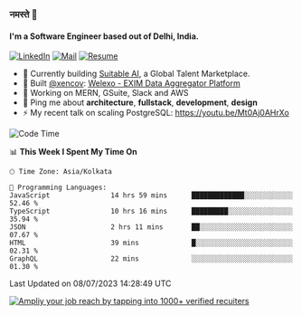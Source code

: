 ### नमस्ते 🙏

#### I'm a Software Engineer based out of Delhi, India.

[![LinkedIn](https://img.shields.io/badge/linkedin-%230077B5.svg)](https://linkedin.com/in/sambhav2612)
[![Mail](https://img.shields.io/badge/gmail-D14836)](mailto:sambhavjain2612@gmail.com)
[![Resume](https://img.shields.io/badge/resume-%23#FFFF00.svg)](https://mega.nz/file/IjA3yaoB#BFfQg1-aKva0piAd_wWs8Hf5dlnYRQ2ZkwtYwNMzBhA)

- 🏢 Currently building [Suitable AI](https://suitable.ai), a Global Talent Marketplace.
- 💅 Built [@xencov](https://github.com/xencov): [Welexo - EXIM Data Aggregator Platform](https://welexo.com)
- 🌱 Working on MERN, GSuite, Slack and AWS
- 💬 Ping me about **architecture**, **fullstack**, **development**, **design**
- ⚡️ My recent talk on scaling PostgreSQL: https://youtu.be/Mt0Aj0AHrXo

<!--START_SECTION:waka-->
![Code Time](http://img.shields.io/badge/Code%20Time-3%2C529%20hrs%203%20mins-blue)

📊 **This Week I Spent My Time On** 

```text
🕑︎ Time Zone: Asia/Kolkata

💬 Programming Languages: 
JavaScript               14 hrs 59 mins      █████████████░░░░░░░░░░░░   52.46 % 
TypeScript               10 hrs 16 mins      █████████░░░░░░░░░░░░░░░░   35.94 % 
JSON                     2 hrs 11 mins       ██░░░░░░░░░░░░░░░░░░░░░░░   07.67 % 
HTML                     39 mins             █░░░░░░░░░░░░░░░░░░░░░░░░   02.31 % 
GraphQL                  22 mins             ░░░░░░░░░░░░░░░░░░░░░░░░░   01.30 % 
```


 Last Updated on 08/07/2023 14:28:49 UTC
<!--END_SECTION:waka-->

[![Ampliy your job reach by tapping into 1000+ verified recuiters](https://user-images.githubusercontent.com/19583619/212717528-45b497fd-e886-4452-90fe-93829667bd63.png)](https://suitable.ai)

